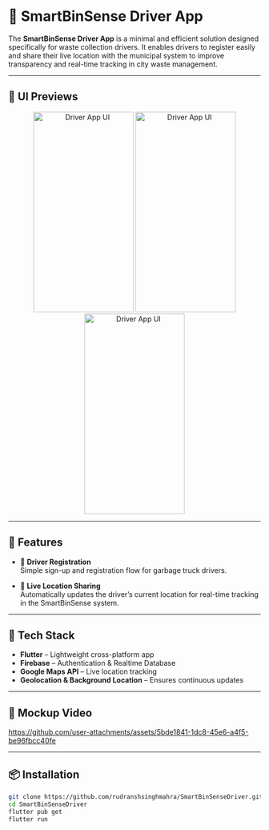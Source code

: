 # 🚛 SmartBinSense Driver App

The **SmartBinSense Driver App** is a minimal and efficient solution designed specifically for waste collection drivers. It enables drivers to register easily and share their live location with the municipal system to improve transparency and real-time tracking in city waste management.

---

## 📱 UI Previews

<div align="center">
  <img src="https://github.com/user-attachments/assets/bdcfef5e-1e2e-4e5c-b190-f89015ffa4f3" alt="Driver App UI" width="200" height="400"/>
  <img src="https://github.com/user-attachments/assets/6f15f728-3429-4281-8e71-bd9dbb32eef9" alt="Driver App UI" width="200" height="400"/>
  <img src="https://github.com/user-attachments/assets/9921ccfa-6edb-4526-8578-75a6148c0ea9" alt="Driver App UI" width="200" height="400"/>
</div>

---

## 🚀 Features

- 📝 **Driver Registration**  
  Simple sign-up and registration flow for garbage truck drivers.

- 📍 **Live Location Sharing**  
  Automatically updates the driver’s current location for real-time tracking in the SmartBinSense system.

---

## 🧰 Tech Stack

- **Flutter** – Lightweight cross-platform app  
- **Firebase** – Authentication & Realtime Database  
- **Google Maps API** – Live location tracking  
- **Geolocation & Background Location** – Ensures continuous updates

---

## 🎥 Mockup Video

https://github.com/user-attachments/assets/5bde1841-1dc8-45e6-a4f5-be96fbcc40fe

---

## 📦 Installation

```bash
git clone https://github.com/rudranshsinghmahra/SmartBinSenseDriver.git
cd SmartBinSenseDriver
flutter pub get
flutter run
